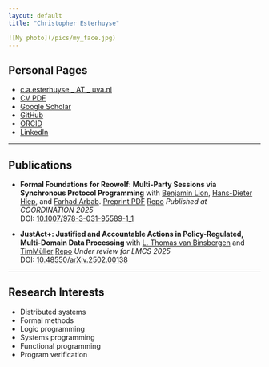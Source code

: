 ```yaml
---
layout: default
title: "Christopher Esterhuyse"

![My photo](/pics/my_face.jpg)
---
```


## Personal Pages

- [c.a.esterhuyse _ AT _ uva.nl](c.a.esterhuyseATuva.nl)  
- [CV PDF](/cv.pdf)  
- [Google Scholar](https://scholar.google.com/citations?user=A27CKwsAAAAJ)  
- [GitHub](https://github.com/sirkibsirkib)  
- [ORCID](https://orcid.org/0000-0002-9124-9092)  
- [LinkedIn](https://www.linkedin.com/in/caesterhuyse)  

---

## Publications

- **Formal Foundations for Reowolf: Multi-Party Sessions via Synchronous Protocol Programming**
    with [Benjamin Lion](https://benjaminlion.fr/), [Hans-Dieter Hiep](https://www.drheap.nl/), and [Farhad Arbab](https://homepages.cwi.nl/~farhad/).
  [Preprint PDF](/preprints/reowolf_foundations_preprint.pdf)
  [Repo](https://zenodo.org/records/15247834)
  _Published at COORDINATION 2025_  
  DOI: [10.1007/978-3-031-95589-1_1](https://doi.org/10.1007/978-3-031-95589-1_1)

- **JustAct+: Justified and Accountable Actions in Policy-Regulated, Multi-Domain Data Processing**
    with [L. Thomas van Binsbergen](https://ltvanbinsbergen.nl/) and [TimMüller](https://orcid.org/0000-0002-9759-5973)
    [Repo](https://zenodo.org/records/15470286)
  _Under review for LMCS 2025_  
  DOI: [10.48550/arXiv.2502.00138](https://doi.org/10.48550/arXiv.2502.00138)

---


## Research Interests

- Distributed systems
- Formal methods
- Logic programming
- Systems programming
- Functional programming
- Program verification